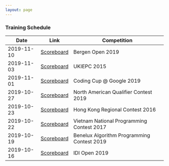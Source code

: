 ```yaml
---
layout: page
---
```


### Training Schedule

| Date      | Link        | Competition |
|-----------|-------------|-------------|
|2019-11-10 |[Scoreboard](https://open.kattis.com/contests/u4bhks) | Bergen Open 2019 |
|2019-11-03 |[Scoreboard](https://open.kattis.com/contests/jdscvz) | UKIEPC 2015 |
|2019-11-01 |[Scoreboard](https://google19.kattis.com/) | Coding Cup @ Google 2019 |
|2019-10-27 |[Scoreboard](https://open.kattis.com/contests/imed8b) | North American Qualifier Contest 2019 |
|2019-10-23 |[Scoreboard](https://open.kattis.com/contests/xtfb8h) | Hong Kong Regional Contest 2016 |
|2019-10-22 |[Scoreboard](https://open.kattis.com/contests/p3n9ss) | Vietnam National Programming Contest 2017 |
|2019-10-19 |[Scoreboard](https://2019.bapc.eu/results.html#bapc-semi-live-contest-results) | Benelux Algorithm Programming Contest 2019 |
|2019-10-16 |[Scoreboard](https://open.kattis.com/contests/wybxdy) | IDI Open 2019 |
